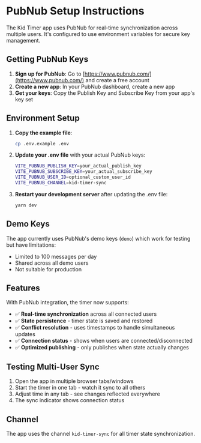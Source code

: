 # PubNub Setup Instructions

The Kid Timer app uses PubNub for real-time synchronization across multiple users. It's configured to use environment variables for secure key management.

## Getting PubNub Keys

1. **Sign up for PubNub**: Go to [https://www.pubnub.com/](https://www.pubnub.com/) and create a free account
2. **Create a new app**: In your PubNub dashboard, create a new app
3. **Get your keys**: Copy the Publish Key and Subscribe Key from your app's key set

## Environment Setup

1. **Copy the example file**:
   ```bash
   cp .env.example .env
   ```

2. **Update your .env file** with your actual PubNub keys:
   ```bash
   VITE_PUBNUB_PUBLISH_KEY=your_actual_publish_key
   VITE_PUBNUB_SUBSCRIBE_KEY=your_actual_subscribe_key
   VITE_PUBNUB_USER_ID=optional_custom_user_id
   VITE_PUBNUB_CHANNEL=kid-timer-sync
   ```

3. **Restart your development server** after updating the .env file:
   ```bash
   yarn dev
   ```

## Demo Keys

The app currently uses PubNub's demo keys (`demo`) which work for testing but have limitations:
- Limited to 100 messages per day
- Shared across all demo users
- Not suitable for production

## Features

With PubNub integration, the timer now supports:
- ✅ **Real-time synchronization** across all connected users
- ✅ **State persistence** - timer state is saved and restored
- ✅ **Conflict resolution** - uses timestamps to handle simultaneous updates
- ✅ **Connection status** - shows when users are connected/disconnected
- ✅ **Optimized publishing** - only publishes when state actually changes

## Testing Multi-User Sync

1. Open the app in multiple browser tabs/windows
2. Start the timer in one tab - watch it sync to all others
3. Adjust time in any tab - see changes reflected everywhere
4. The sync indicator shows connection status

## Channel

The app uses the channel `kid-timer-sync` for all timer state synchronization.
